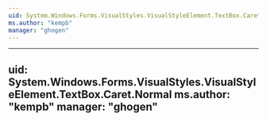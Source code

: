 ```yaml
---
uid: System.Windows.Forms.VisualStyles.VisualStyleElement.TextBox.Caret
ms.author: "kempb"
manager: "ghogen"
---
```


---
uid: System.Windows.Forms.VisualStyles.VisualStyleElement.TextBox.Caret.Normal
ms.author: "kempb"
manager: "ghogen"
---
